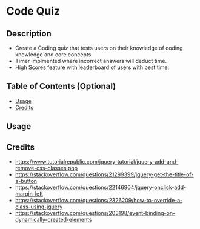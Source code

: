 # Code Quiz

## Description

- Create a Coding quiz that tests users on their knowledge of coding knowledge and core concepts.
- Timer implmented where incorrect answers will deduct time. 
- High Scores feature with leaderboard of users with best time. 


## Table of Contents (Optional)

- [Usage](#usage)
- [Credits](#credits)


## Usage


## Credits

- https://www.tutorialrepublic.com/jquery-tutorial/jquery-add-and-remove-css-classes.php
- https://stackoverflow.com/questions/21299399/jquery-get-the-title-of-a-button
- https://stackoverflow.com/questions/22146904/jquery-onclick-add-margin-left
- https://stackoverflow.com/questions/2326209/how-to-override-a-class-using-jquery
- https://stackoverflow.com/questions/203198/event-binding-on-dynamically-created-elements
